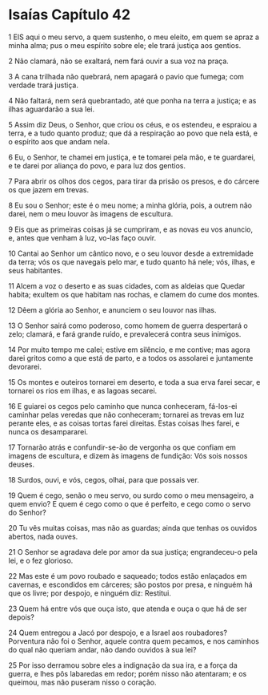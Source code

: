 # Isaías Capítulo 42

1	EIS aqui o meu servo, a quem sustenho, o meu eleito, em quem se apraz a minha alma; pus o meu espírito sobre ele; ele trará justiça aos gentios.

2	Não clamará, não se exaltará, nem fará ouvir a sua voz na praça.

3	A cana trilhada não quebrará, nem apagará o pavio que fumega; com verdade trará justiça.

4	Não faltará, nem será quebrantado, até que ponha na terra a justiça; e as ilhas aguardarão a sua lei.

5	Assim diz Deus, o Senhor, que criou os céus, e os estendeu, e espraiou a terra, e a tudo quanto produz; que dá a respiração ao povo que nela está, e o espírito aos que andam nela.

6	Eu, o Senhor, te chamei em justiça, e te tomarei pela mão, e te guardarei, e te darei por aliança do povo, e para luz dos gentios.

7	Para abrir os olhos dos cegos, para tirar da prisão os presos, e do cárcere os que jazem em trevas.

8	Eu sou o Senhor; este é o meu nome; a minha glória, pois, a outrem não darei, nem o meu louvor às imagens de escultura.

9	Eis que as primeiras coisas já se cumpriram, e as novas eu vos anuncio, e, antes que venham à luz, vo-las faço ouvir.

10	Cantai ao Senhor um cântico novo, e o seu louvor desde a extremidade da terra; vós os que navegais pelo mar, e tudo quanto há nele; vós, ilhas, e seus habitantes.

11	Alcem a voz o deserto e as suas cidades, com as aldeias que Quedar habita; exultem os que habitam nas rochas, e clamem do cume dos montes.

12	Dêem a glória ao Senhor, e anunciem o seu louvor nas ilhas.

13	O Senhor sairá como poderoso, como homem de guerra despertará o zelo; clamará, e fará grande ruído, e prevalecerá contra seus inimigos.

14	Por muito tempo me calei; estive em silêncio, e me contive; mas agora darei gritos como a que está de parto, e a todos os assolarei e juntamente devorarei.

15	Os montes e outeiros tornarei em deserto, e toda a sua erva farei secar, e tornarei os rios em ilhas, e as lagoas secarei.

16	E guiarei os cegos pelo caminho que nunca conheceram, fá-los-ei caminhar pelas veredas que não conheceram; tornarei as trevas em luz perante eles, e as coisas tortas farei direitas. Estas coisas lhes farei, e nunca os desampararei.

17	Tornarão atrás e confundir-se-ão de vergonha os que confiam em imagens de escultura, e dizem às imagens de fundição: Vós sois nossos deuses.

18	Surdos, ouvi, e vós, cegos, olhai, para que possais ver.

19	Quem é cego, senão o meu servo, ou surdo como o meu mensageiro, a quem envio? E quem é cego como o que é perfeito, e cego como o servo do Senhor?

20	Tu vês muitas coisas, mas não as guardas; ainda que tenhas os ouvidos abertos, nada ouves.

21	O Senhor se agradava dele por amor da sua justiça; engrandeceu-o pela lei, e o fez glorioso.

22	Mas este é um povo roubado e saqueado; todos estão enlaçados em cavernas, e escondidos em cárceres; são postos por presa, e ninguém há que os livre; por despojo, e ninguém diz: Restitui.

23	Quem há entre vós que ouça isto, que atenda e ouça o que há de ser depois?

24	Quem entregou a Jacó por despojo, e a Israel aos roubadores? Porventura não foi o Senhor, aquele contra quem pecamos, e nos caminhos do qual não queriam andar, não dando ouvidos à sua lei?

25	Por isso derramou sobre eles a indignação da sua ira, e a força da guerra, e lhes pôs labaredas em redor; porém nisso não atentaram; e os queimou, mas não puseram nisso o coração.

